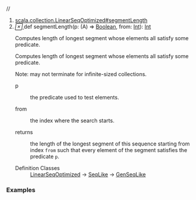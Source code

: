 //
<ol>
<li><a href="https://www.scala-lang.org/api/2.12.3/scala/collection/immutable/List.html#segmentLength(p:A=>Boolean,from:Int):Int">scala.collection.LinearSeqOptimized#segmentLength</a></li>
<li name="scala.collection.LinearSeqOptimized#segmentLength" visbl="pub" class="indented0 " data-isabs="false" fullcomment="yes" group="Ungrouped"> <a id="segmentLength(p:A=>Boolean,from:Int):Int"></a><a id="segmentLength((A)⇒Boolean,Int):Int"></a> <span class="permalink"> <a href="../../../scala/collection/immutable/List.html#segmentLength(p:A=>Boolean,from:Int):Int" title="Permalink"> <i class="material-icons"></i> </a> </span> <span class="modifier_kind"> <span class="modifier"></span> <span class="kind">def</span> </span> <span class="symbol"> <span class="name">segmentLength</span><span class="params">(<span name="p">p: (<span class="extype" name="scala.collection.immutable.List.A">A</span>) ⇒ <a href="../../Boolean.html" class="extype" name="scala.Boolean">Boolean</a></span>, <span name="from">from: <a href="../../Int.html" class="extype" name="scala.Int">Int</a></span>)</span><span class="result">: <a href="../../Int.html" class="extype" name="scala.Int">Int</a></span> </span> <p class="shortcomment cmt">Computes length of longest segment whose elements all satisfy some predicate.</p>
 <div class="fullcomment">
  <div class="comment cmt">
   <p>Computes length of longest segment whose elements all satisfy some predicate.</p>
   <p> Note: may not terminate for infinite-sized collections. </p>
  </div>
  <dl class="paramcmts block">
   <dt class="param">
    p
   </dt>
   <dd class="cmt">
    <p>the predicate used to test elements.</p>
   </dd>
   <dt class="param">
    from
   </dt>
   <dd class="cmt">
    <p>the index where the search starts.</p>
   </dd>
   <dt>
    returns
   </dt>
   <dd class="cmt">
    <p>the length of the longest segment of this sequence starting from index <code>from</code> such that every element of the segment satisfies the predicate <code>p</code>.</p>
   </dd>
  </dl>
  <dl class="attributes block"> 
   <dt>
    Definition Classes
   </dt>
   <dd>
    <a href="../LinearSeqOptimized.html" class="extype" name="scala.collection.LinearSeqOptimized">LinearSeqOptimized</a> → 
    <a href="../SeqLike.html" class="extype" name="scala.collection.SeqLike">SeqLike</a> → 
    <a href="../GenSeqLike.html" class="extype" name="scala.collection.GenSeqLike">GenSeqLike</a>
   </dd>
  </dl>
 </div> </li>
        </ol>


### Examples



